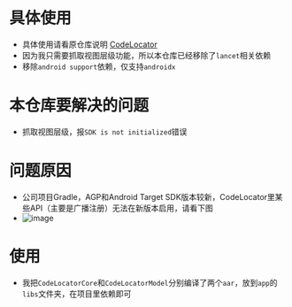 # 具体使用
 - 具体使用请看原仓库说明 [CodeLocator](https://github.com/bytedance/CodeLocator)
 - 因为我只需要抓取视图层级功能，所以本仓库已经移除了`lancet`相关依赖
 - 移除`android support`依赖，仅支持`androidx`

# 本仓库要解决的问题 
 - 抓取视图层级，报`SDK is not initialized`错误

# 问题原因
 - 公司项目Gradle，AGP和Android Target SDK版本较新，CodeLocator里某些API（主要是广播注册）无法在新版本启用，请看下图
  - ![image](https://github.com/404-alan/CodeLocator/assets/46011742/51a0a136-6ab8-4dbb-8b91-a3f6cc234658)

# 使用
- 我把`CodeLocatorCore`和`CodeLocatorModel`分别编译了两个`aar`，放到`app`的`libs`文件夹，在项目里依赖即可
